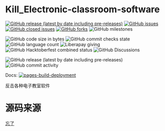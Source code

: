# Kill_Electronic-classroom-software
[![GitHub release (latest by date including pre-releases)](https://img.shields.io/github/downloads-pre/user111192/Kill_Electronic-classroom-software/v3.1/total)](https://github.com/user111192/Kill_Electronic-classroom-software/releases)
[![GitHub issues](https://img.shields.io/github/issues/user111192/Kill_Electronic-classroom-software)](https://github.com/user111192/Kill_Electronic-classroom-software/issues)
[![GitHub closed issues](https://img.shields.io/github/issues-closed/user111192/Kill_Electronic-classroom-software)](https://github.com/user111192/Kill_Electronic-classroom-software/issues?q=is%3Aissue+is%3Aclosed)
[![GitHub forks](https://img.shields.io/github/forks/user111192/Kill_Electronic-classroom-software)](https://github.com/user111192/Kill_Electronic-classroom-software/network)
![GitHub milestones](https://img.shields.io/github/milestones/all/user111192/Kill_Electronic-classroom-software)

![GitHub code size in bytes](https://img.shields.io/github/languages/code-size/user111192/Kill_Electronic-classroom-software)
![GitHub commit checks state](https://img.shields.io/github/checks-status/user111192/Kill_Electronic-classroom-software/main)
![GitHub language count](https://img.shields.io/github/languages/count/user111192/Kill_Electronic-classroom-software)
![Liberapay giving](https://img.shields.io/liberapay/gives/admin_chen777)
![GitHub Hacktoberfest combined status](https://img.shields.io/github/hacktoberfest/2021/user111192/Kill_Electronic-classroom-software)
![GitHub Discussions](https://img.shields.io/github/discussions/user111192/Kill_Electronic-classroom-software)

![GitHub release (latest by date including pre-releases)](https://img.shields.io/github/v/release/user111192/Kill_Electronic-classroom-software?include_prereleases)
![GitHub commit activity](https://img.shields.io/github/commit-activity/m/user111192/Kill_Electronic-classroom-software)

Docs: [![pages-build-deployment](https://github.com/user111192/Kill_Electronic-classroom-software/actions/workflows/pages/pages-build-deployment/badge.svg?branch=main)](https://github.com/user111192/Kill_Electronic-classroom-software/actions/workflows/pages/pages-build-deployment)

反击各种电子教室软件
# 源码来源
[忘了](https://blog.csdn.net/weixin_39891845/article/details/96847407)
